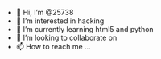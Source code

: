 - 👋 Hi, I’m @25738
- 👀 I’m interested in hacking
- 🌱 I’m currently learning html5 and python
- 💞️ I’m looking to collaborate on 
- 📫 How to reach me ...

<!---
25738/25738 is a ✨ special ✨ repository because its `README.md` (this file) appears on your GitHub profile.
You can click the Preview link to take a look at your changes.
--->
